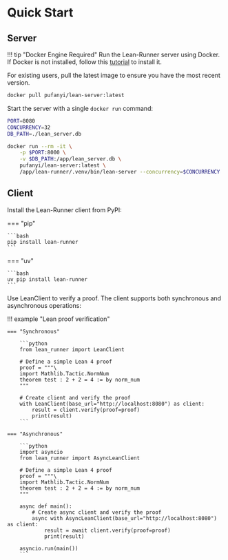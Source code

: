 # Quick Start

## Server

!!! tip "Docker Engine Required"
    Run the Lean-Runner server using Docker. If Docker is not installed, follow this [tutorial](https://docs.docker.com/engine/install/) to install it.

For existing users, pull the latest image to ensure you have the most recent version.

```sh
docker pull pufanyi/lean-server:latest
```

Start the server with a single `docker run` command:

```sh
PORT=8080
CONCURRENCY=32
DB_PATH=./lean_server.db

docker run --rm -it \
    -p $PORT:8000 \
    -v $DB_PATH:/app/lean_server.db \
    pufanyi/lean-server:latest \
    /app/lean-runner/.venv/bin/lean-server --concurrency=$CONCURRENCY
```

## Client

Install the Lean-Runner client from PyPI:

=== "pip"

    ```bash
    pip install lean-runner
    ```

=== "uv"

    ```bash
    uv pip install lean-runner
    ```

Use LeanClient to verify a proof. The client supports both synchronous and asynchronous operations:

!!! example "Lean proof verification"

    === "Synchronous"

        ```python
        from lean_runner import LeanClient

        # Define a simple Lean 4 proof
        proof = """\
        import Mathlib.Tactic.NormNum
        theorem test : 2 + 2 = 4 := by norm_num
        """

        # Create client and verify the proof
        with LeanClient(base_url="http://localhost:8080") as client:
            result = client.verify(proof=proof)
            print(result)
        ```

    === "Asynchronous"

        ```python
        import asyncio
        from lean_runner import AsyncLeanClient

        # Define a simple Lean 4 proof
        proof = """\
        import Mathlib.Tactic.NormNum
        theorem test : 2 + 2 = 4 := by norm_num
        """

        async def main():
            # Create async client and verify the proof
            async with AsyncLeanClient(base_url="http://localhost:8080") as client:
                result = await client.verify(proof=proof)
                print(result)

        asyncio.run(main())
        ```
